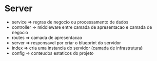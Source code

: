 # Server
- service => regras de negocio ou processamento de dados
- controller => middleware entre camada de apresentacao e camada de negocio
- routes => camada de apresentacao
- server => responsavel por criar o blueprint do servidor
- index => cria uma instancia do servidor (camada de infrastrutura)
- config => conteudos estaticos do projeto